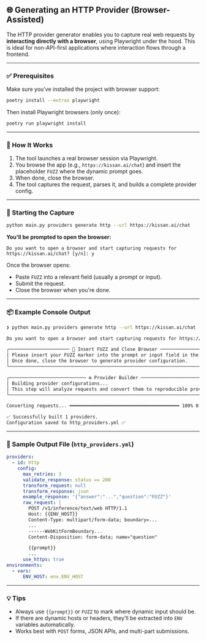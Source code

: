 
## 🌐 Generating an HTTP Provider (Browser-Assisted)

The HTTP provider generator enables you to capture real web requests by **interacting directly with a browser**, using Playwright under the hood. This is ideal for non-API-first applications where interaction flows through a frontend.

---

### ✅ Prerequisites

Make sure you’ve installed the project with browser support:

```bash
poetry install --extras playwright
```

Then install Playwright browsers (only once):

```bash
poetry run playwright install
```

---

### 🚀 How It Works

1. The tool launches a real browser session via Playwright.
2. You browse the app (e.g., `https://kissan.ai/chat`) and insert the placeholder `FUZZ` where the dynamic prompt goes.
3. When done, close the browser.
4. The tool captures the request, parses it, and builds a complete provider config.

---

### 🧪 Starting the Capture

```bash
python main.py providers generate http --url https://kissan.ai/chat
```

**You'll be prompted to open the browser:**

```
Do you want to open a browser and start capturing requests for https://kissan.ai/chat? [y/n]: y
```

Once the browser opens:
- Paste `FUZZ` into a relevant field (usually a prompt or input).
- Submit the request.
- Close the browser when you're done.

---

### 📦 Example Console Output

```bash
❯ python main.py providers generate http --url https://kissan.ai/chat

Do you want to open a browser and start capturing requests for https://kissan.ai/chat? [y/n]: y

╭────────────────────── 🧪 Insert FUZZ and Close Browser ───────────────────────╮
│ Please insert your FUZZ marker into the prompt or input field in the browser. │
│ Once done, close the browser to generate provider configuration.              │
╰───────────────────────────────────────────────────────────────────────────────╯

╭──────────────────────────── ⚙️ Provider Builder ─────────────────────────────╮
│ Building provider configurations...                                         │
│ This step will analyze requests and convert them to reproducible providers. │
╰─────────────────────────────────────────────────────────────────────────────╯

Converting requests... ━━━━━━━━━━━━━━━━━━━━━━━━━━━━━━━━━━━━━━━━ 100% 0:00:00

✅ Successfully built 1 providers.
Configuration saved to http_providers.yml ✅
```

---

### 🧾 Sample Output File (`http_providers.yml`)

```yaml
providers:
  - id: http
    config:
      max_retries: 3
      validate_response: status == 200
      transform_request: null
      transform_response: json
      example_response: '{"answer":"...","question":"FUZZ"}'
      raw_request: |
        POST /v1/inference/text/web HTTP/1.1
        Host: {{ENV_HOST}}
        Content-Type: multipart/form-data; boundary=...
        ...
        ------WebKitFormBoundary...
        Content-Disposition: form-data; name="question"

        {{prompt}}
        ...
      use_https: true
environments:
  - vars:
      ENV_HOST: env.ENV_HOST
```

---

### 💡 Tips

- Always use `{{prompt}}` or `FUZZ` to mark where dynamic input should be.
- If there are dynamic hosts or headers, they’ll be extracted into `ENV` variables automatically.
- Works best with `POST` forms, JSON APIs, and multi-part submissions.
